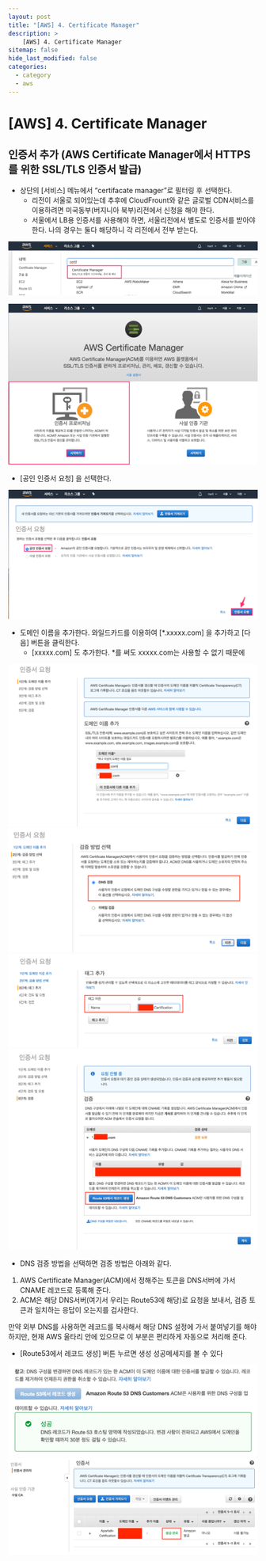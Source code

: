 ```yaml
---
layout: post
title: "[AWS] 4. Certificate Manager"
description: >
    [AWS] 4. Certificate Manager
sitemap: false
hide_last_modified: false
categories:
  - category
  - aws
---
```


# [AWS] 4. Certificate Manager

## 인증서 추가 (AWS Certificate Manager에서 HTTPS를 위한 SSL/TLS 인증서 발급)
- 상단의 [서비스] 메뉴에서 “certifacate manager”로 필터링 후 선택한다. 
  - 리전이 서울로 되어있는데 추후에 CloudFrount와 같은 글로벌 CDN서비스를 이용하려면 미국동부(버지니아 북부)리전에서 신청을 해야 한다.
  - 서울에서 LB용 인증서를 사용해야 하면, 서울리전에서 별도로 인증서를 받아야 한다. 나의 경우는 둘다 해당하니 각 리전에서 전부 받는다.

<img src="/../../assets/img/posts/aws-ci/2019-09-10_11.20.25.png" /> <br>

<img src="/../../assets/img/posts/aws-ci/2019-09-10_11.25.56.png" /> 

- [공인 인증서 요청] 을 선택한다.

<img src="/../../assets/img/posts/aws-ci/2019-09-10_11.27.11.png" /> 

- 도메인 이름을 추가한다. 와일드카드를 이용하여 [*.xxxxx.com] 을 추가하고 [다음] 버튼을 클릭한다.
  - [xxxxx.com] 도 추가한다. *를 써도 xxxxx.com는 사용할 수 없기 때문에

<img src="/../../assets/img/posts/aws-ci/Untitled 8.png" /> 
<img src="/../../assets/img/posts/aws-ci/Untitled 9.png" /> 
<img src="/../../assets/img/posts/aws-ci/Untitled 10.png" />
<img src="/../../assets/img/posts/aws-ci/Untitled 11.png" /> 

- DNS 검증 방법을 선택하면 검증 방법은 아래와 같다.

1. AWS Certificate Manager(ACM)에서 정해주는 토큰을 DNS서버에 가서 CNAME 레코드로 등록해 준다.
2. ACM은 해당 DNS서버(여기서 우리는 Route53에 해당)로 요청을 보내서, 검증 토큰과 일치하는 응답이 오는지를 검사한다.

만약 외부 DNS를 사용하면 레코드를 복사해서 해당 DNS 설정에 가서 붙여넣기를 해야하지만, 현재 AWS 울타리 안에 있으므로 이 부분은 편리하게 자동으로 처리해 준다.

- [Route53에서 레코드 생성] 버튼 누르면 생성 성공메세지를 볼 수 있다

<img src="/../../assets/img/posts/aws-ci/Untitled 12.png" /> 
<img src="/../../assets/img/posts/aws-ci/Untitled 13.png" /> 
